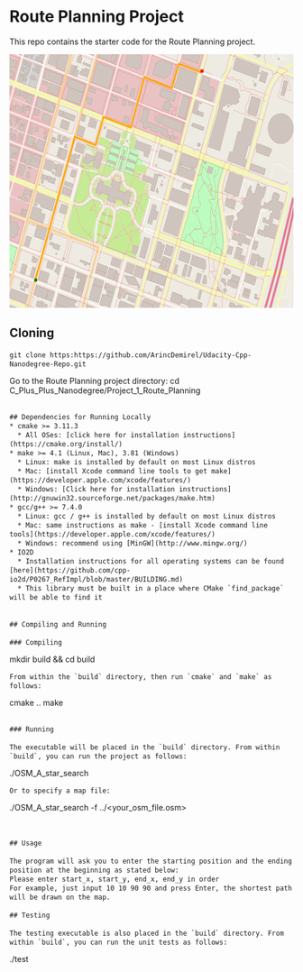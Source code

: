 # Route Planning Project

This repo contains the starter code for the Route Planning project.

<img src="map.png" width="600" height="450" />

## Cloning


```
git clone https:https://github.com/ArincDemirel/Udacity-Cpp-Nanodegree-Repo.git
```
Go to the Route Planning project directory: cd C_Plus_Plus_Nanodegree/Project_1_Route_Planning
```

## Dependencies for Running Locally
* cmake >= 3.11.3
  * All OSes: [click here for installation instructions](https://cmake.org/install/)
* make >= 4.1 (Linux, Mac), 3.81 (Windows)
  * Linux: make is installed by default on most Linux distros
  * Mac: [install Xcode command line tools to get make](https://developer.apple.com/xcode/features/)
  * Windows: [Click here for installation instructions](http://gnuwin32.sourceforge.net/packages/make.htm)
* gcc/g++ >= 7.4.0
  * Linux: gcc / g++ is installed by default on most Linux distros
  * Mac: same instructions as make - [install Xcode command line tools](https://developer.apple.com/xcode/features/)
  * Windows: recommend using [MinGW](http://www.mingw.org/)
* IO2D
  * Installation instructions for all operating systems can be found [here](https://github.com/cpp-io2d/P0267_RefImpl/blob/master/BUILDING.md)
  * This library must be built in a place where CMake `find_package` will be able to find it
 

## Compiling and Running

### Compiling
```
mkdir build && cd build
```
From within the `build` directory, then run `cmake` and `make` as follows:
```
cmake ..
make
```

### Running

The executable will be placed in the `build` directory. From within `build`, you can run the project as follows:
```
./OSM_A_star_search
```
Or to specify a map file:
```
./OSM_A_star_search -f ../<your_osm_file.osm>
```


## Usage

The program will ask you to enter the starting position and the ending position at the beginning as stated below:
Please enter start_x, start_y, end_x, end_y in order
For example, just input 10 10 90 90 and press Enter, the shortest path will be drawn on the map.

## Testing

The testing executable is also placed in the `build` directory. From within `build`, you can run the unit tests as follows:
```
./test
```

